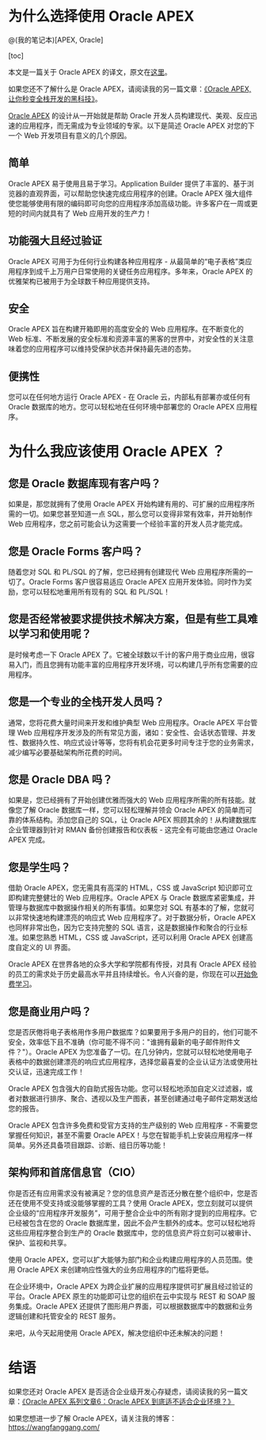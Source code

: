 # 为什么选择使用 Oracle APEX
@(我的笔记本)[APEX, Oracle]

[toc]

本文是一篇关于 Oracle APEX 的译文，原文在[这里](https://apex.oracle.com/en/platform/why-oracle-apex/)。

如果您还不了解什么是 Oracle APEX，请阅读我的另一篇文章：[《Oracle APEX, 让你秒变全栈开发的黑科技》](https://wangfanggang.com/Oracle/Oracle-APEX/apex-series-1/)。

[Oracle APEX](https://apex.oracle.com/) 的设计从一开始就是帮助 Oracle 开发人员构建现代、美观、反应迅速的应用程序，而无需成为专业领域的专家。以下是简述 Oracle APEX 对您的下一个 Web 开发项目有意义的几个原因。

## 简单
Oracle APEX 易于使用且易于学习。Application Builder 提供了丰富的、基于浏览器的直观界面，可以帮助您快速完成应用程序的创建。Oracle APEX 强大组件使您能够使用有限的编码即可向您的应用程序添加高级功能。许多客户在一周或更短的时间内就具有了 Web 应用开发的生产力！

## 功能强大且经过验证
Oracle APEX 可用于为任何行业构建各种应用程序 - 从最简单的“电子表格”类应用程序到成千上万用户日常使用的关键任务应用程序。多年来，Oracle APEX 的优雅架构已被用于为全球数千种应用提供支持。

## 安全
Oracle APEX 旨在构建开箱即用的高度安全的 Web 应用程序。在不断变化的 Web 标准、不断发展的安全标准和资源丰富的黑客的世界中，对安全性的关注意味着您的应用程序可以维持受保护状态并保持最先进的态势。

## 便携性
您可以在任何地方运行 Oracle APEX - 在 Oracle 云，内部私有部署亦或任何有 Oracle 数据库的地方。您可以轻松地在任何环境中部署您的 Oracle APEX 应用程序。

# 为什么我应该使用 Oracle APEX ？
## 您是 Oracle 数据库现有客户吗？
如果是，那您就拥有了使用 Oracle APEX 开始构建有用的、可扩展的应用程序所需的一切。如果您甚至知道一点 SQL，那么您可以变得非常有效率，并开始制作 Web 应用程序，您之前可能会认为这需要一个经验丰富的开发人员才能完成。

## 您是 Oracle Forms 客户吗？
随着您对 SQL 和 PL/SQL 的了解，您已经拥有创建现代 Web 应用程序所需的一切了。Oracle Forms 客户很容易适应 Oracle APEX 应用开发体验。同时作为奖励，您可以轻松地重用所有现有的 SQL 和 PL/SQL！

## 您是否经常被要求提供技术解决方案，但是有些工具难以学习和使用呢？
是时候考虑一下 Oracle APEX 了。它被全球数以千计的客户用于商业应用，很容易入门，而且您拥有功能丰富的应用程序开发环境，可以构建几乎所有您需要的应​​用程序。

## 您是一个专业的全栈开发人员吗？
通常，您将花费大量时间来开发和维护典型 Web 应用程序。Oracle APEX 平台管理 Web 应用程序开发涉及的所有常见方面，诸如：安全性、会话状态管理、并发性、数据持久性、响应式设计等等，您将有机会花更多时间专注于您的业务需求，减少编写必要基础架构所花费的时间。

## 您是 Oracle DBA 吗？
如果是，您已经拥有了开始创建优雅而强大的 Web 应用程序所需的所有技能。就像您了解 Oracle 数据库一样，您可以轻松理解并领会 Oracle APEX 的简单而可靠的体系结构。添加您自己的 SQL，让 Oracle APEX 照顾其余的！从构建数据库企业管理器到针对 RMAN 备份创建报告和仪表板 - 这完全有可能由您通过 Oracle APEX 完成。

## 您是学生吗？
借助 Oracle APEX，您无需具有高深的 HTML，CSS 或 JavaScript 知识即可立即构建完整健壮的 Web 应用程序。Oracle APEX 与 Oracle 数据库紧密集成，并管理与数据库中数据操作相关的所有事情。如果您对 SQL 有基本的了解，您就可以非常快速地构建漂亮的响应式 Web 应用程序了。对于数据分析，Oracle APEX 也同样非常出色，因为它支持完整的 SQL 语言，这是数据操作和聚合的行业标准。如果您熟悉 HTML，CSS 或 JavaScript，还可以利用 Oracle APEX 创建高度自定义的 UI 界面。

Oracle APEX 在世界各地的众多大学和学院都有传授，对具有 Oracle APEX 经验的员工的需求处于历史最高水平并且持续增长。令人兴奋的是，你现在可以[开始免费学习](https://apex.oracle.com/en/learn/getting-started/)。

## 您是商业用户吗？
您是否厌倦将电子表格用作多用户数据库？如果要用于多用户的目的，他们可能不安全，效率低下且不准确（你可能不得不问："谁拥有最新的电子邮件附件文件？"）。Oracle APEX 为您准备了一切。在几分钟内，您就可以轻松地使用电子表格中的数据创建漂亮的响应式应用程序，选择您最喜爱的企业认证方法或使用社交认证，迅速完成工作！

Oracle APEX 包含强大的自助式报告功能。您可以轻松地添加自定义过滤器，或者对数据进行排序、聚合、透视以及生产图表，甚至创建通过电子邮件定期发送给您的报告。

Oracle APEX 包含许多免费和受官方支持的生产级别的 Web 应用程序 - 不需要您掌握任何知识，甚至不需要 Oracle APEX！与您在智能手机上安装应用程序一样简单。另外还具备项目跟踪、诊断、组日历等功能！

## 架构师和首席信息官（CIO）
你是否还有应用需求没有被满足？您的信息资产是否还分散在整个组织中，您是否还在使用不受支持或没能够掌握的工具？使用 Oracle APEX，您立刻就可以提供企业级的“应用程序开发服务”，可用于整合企业中的所有刚才提到的应用程序。它已经被包含在您的 Oracle 数据库里，因此不会产生额外的成本。您可以轻松地将这些应用程序整合到生产的 Oracle 数据库中，您的信息资产将立刻可以被审计、保护、监视和共享。

使用 Oracle APEX，您可以扩大能够为部门和企业构建应用程序的人员范围。使用 Oracle APEX 来创建响应性强大的业务应用程序的门槛将更低。

在企业环境中，Oracle APEX 为跨企业扩展的应用程序提供可扩展且经过验证的平台。Oracle APEX 原生的功能即可让您的组织在云中实现与 REST 和 SOAP 服务集成。Oracle APEX 还提供了图形用户界面，可以根据数据库中的数据和业务逻辑创建和托管安全的 REST 服务。

来吧，从今天起用使用 Oracle APEX，解决您组织中还未解决的问题！

# 结语
如果您还对 Oracle APEX 是否适合企业级开发心存疑虑，请阅读我的另一篇文章：[《Oracle APEX 系列文章6：Oracle APEX 到底适不适合企业环境？》](https://wangfanggang.com/Oracle/Oracle-APEX/apex-series-6/)

如果您想进一步了解 Oracle APEX，请关注我的博客：https://wangfanggang.com/
